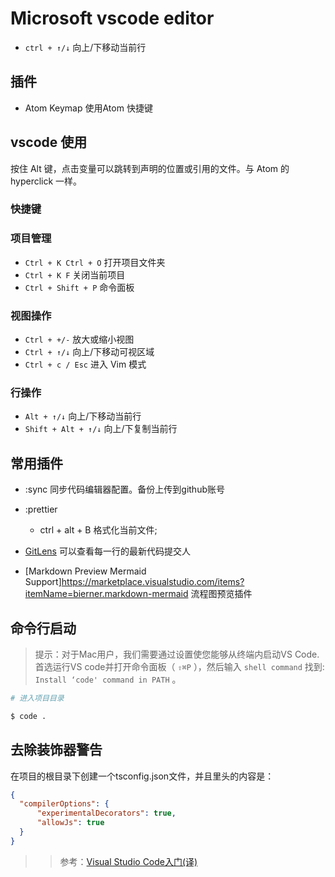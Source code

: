 # Microsoft vscode editor

- `ctrl + ↑/↓` 向上/下移动当前行

## 插件

- Atom Keymap 使用Atom 快捷键

## vscode 使用

按住 Alt 键，点击变量可以跳转到声明的位置或引用的文件。与 Atom 的 hyperclick 一样。

### 快捷键

### 项目管理

- `Ctrl + K Ctrl + O` 打开项目文件夹
- `Ctrl + K F` 关闭当前项目
- `Ctrl + Shift + P` 命令面板

### 视图操作

- `Ctrl + +/-` 放大或缩小视图
- `Ctrl + ↑/↓` 向上/下移动可视区域
- `Ctrl + c / Esc` 进入 Vim 模式


### 行操作

- `Alt + ↑/↓` 向上/下移动当前行
- `Shift + Alt + ↑/↓` 向上/下复制当前行

## 常用插件 

* :sync 同步代码编辑器配置。备份上传到github账号

* :prettier
  - ctrl + alt + B 格式化当前文件;

* [GitLens](https://marketplace.visualstudio.com/items?itemName=eamodio.gitlens) 可以查看每一行的最新代码提交人

* [Markdown Preview Mermaid Support]https://marketplace.visualstudio.com/items?itemName=bierner.markdown-mermaid 流程图预览插件


## 命令行启动

> 提示：对于Mac用户，我们需要通过设置使您能够从终端内启动VS Code. 首选运行VS code并打开命令面板（ `⇧⌘P` ），然后输入 `shell command` 找到: `Install ‘code' command in PATH` 。

```sh
# 进入项目目录

$ code .
```

## 去除装饰器警告

在项目的根目录下创建一个tsconfig.json文件，并且里头的内容是：

```json
{
  "compilerOptions": {
      "experimentalDecorators": true,
      "allowJs": true
  }
}

```


>> 参考：[Visual Studio Code入门(译)
](https://www.jianshu.com/p/3dda4756eca5)

